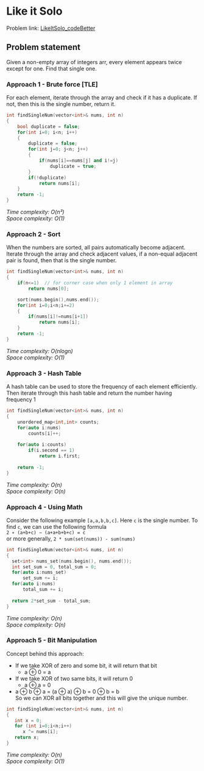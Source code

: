 # Like it Solo
Problem link: [LikeItSolo_codeBetter](https://www.hackerrank.com/contests/temp-1621067388/challenges/algorithm-like-it-solo)    

## Problem statement
Given a non-empty array of integers arr, every element appears twice except for one. Find that single one.  

### Approach 1 - Brute force [TLE]
For each element, iterate through the array and check if it has a duplicate. If not, then this is the single number, return it.
```cpp
int findSingleNum(vector<int>& nums, int n) 
{
    bool duplicate = false;
    for(int i=0; i<n; i++)
    {
        duplicate = false;
        for(int j=0; j<n; j++)
        {
            if(nums[i]==nums[j] and i!=j)
                duplicate = true;
        }
        if(!duplicate)
            return nums[i];
    }
    return -1;
}
```
*Time complexity: O(n²)*   
*Space complexity: O(1)*   


### Approach 2 - Sort
When the numbers are sorted, all pairs automatically become adjacent.   
Iterate through the array and check adjacent values, if a non-equal adjacent pair is found, then that is the single number.  
```cpp
int findSingleNum(vector<int>& nums, int n) 
{
    if(n<=1)  // for corner case when only 1 element in array
        return nums[0];

    sort(nums.begin(),nums.end());
    for(int i=0;i<n;i+=2)
    {
        if(nums[i]!=nums[i+1])
            return nums[i];
    }
    return -1;
}
```
*Time complexity: O(nlogn)*       
*Space complexity: O(1)*    

### Approach 3 - Hash Table
A hash table can be used to store the frequency of each element efficiently. Then iterate through this hash table and return the number having frequency 1
```cpp
int findSingleNum(vector<int>& nums, int n) 
{
    unordered_map<int,int> counts;
    for(auto i:nums)
        counts[i]++;
        
    for(auto i:counts)
        if(i.second == 1)
            return i.first;
            
    return -1;
}
```
*Time complexity: O(n)*         
*Space complexity: O(n)*   


### Approach 4 - Using Math
Consider the following example `[a,a,b,b,c]`. Here `c` is the single number. To find `c`, we can use the following formula   
`2 ∗ (a+b+c) − (a+a+b+b+c) = c`    
or more generally,
`2 * sum(set(nums)) - sum(nums)`     

```cpp
int findSingleNum(vector<int>& nums, int n) 
{
  set<int> nums_set(nums.begin(), nums.end());
  int set_sum = 0, total_sum = 0;
  for(auto i:nums_set)
      set_sum += i;
  for(auto i:nums)
      total_sum += i;
  
  return 2*set_sum - total_sum;
}
```
*Time complexity: O(n)*            
*Space complexity: O(n)*    

### Approach 5 - Bit Manipulation
Concept behind this approach:   
- If we take XOR of zero and some bit, it will return that bit
  * a ⊕ 0 = a
- If we take XOR of two same bits, it will return 0
  * a ⊕ a = 0
- a ⊕ b ⊕ a = (a ⊕ a) ⊕ b = 0 ⊕ b = b   
So we can XOR all bits together and this will give the unique number.
```cpp
int findSingleNum(vector<int>& nums, int n) 
{
   int x = 0;
   for (int i=0;i<n;i++) 
      x ^= nums[i];
   return x;
}
```
*Time complexity: O(n)*        
*Space complexity: O(1)*   

